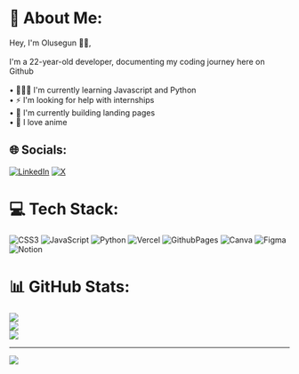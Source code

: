 # 💫 About Me:
Hey, I'm Olusegun 👋🏾,<br><br>I'm a 22-year-old developer, documenting my coding journey here on Github<br><br>
  • 🧑🏾‍💻 I'm currently learning Javascript and Python<br>
  • ⚡️ I'm looking for help with internships<br> 
  • 🚀 I'm currently building landing pages<br> 
  • 🐤 I love anime

## 🌐 Socials:
[![LinkedIn](https://img.shields.io/badge/LinkedIn-%230077B5.svg?logo=linkedin&logoColor=white)](https://linkedin.com/in/olusegun-bamgbelu-163208209) [![X](https://img.shields.io/badge/X-black.svg?logo=X&logoColor=white)](https://x.com/oluseguncodes) 

# 💻 Tech Stack:
![CSS3](https://img.shields.io/badge/css3-%231572B6.svg?style=for-the-badge&logo=css3&logoColor=white) ![JavaScript](https://img.shields.io/badge/javascript-%23323330.svg?style=for-the-badge&logo=javascript&logoColor=%23F7DF1E) ![Python](https://img.shields.io/badge/python-3670A0?style=for-the-badge&logo=python&logoColor=ffdd54) ![Vercel](https://img.shields.io/badge/vercel-%23000000.svg?style=for-the-badge&logo=vercel&logoColor=white) ![GithubPages](https://img.shields.io/badge/github%20pages-121013?style=for-the-badge&logo=github&logoColor=white) ![Canva](https://img.shields.io/badge/Canva-%2300C4CC.svg?style=for-the-badge&logo=Canva&logoColor=white) ![Figma](https://img.shields.io/badge/figma-%23F24E1E.svg?style=for-the-badge&logo=figma&logoColor=white) ![Notion](https://img.shields.io/badge/Notion-%23000000.svg?style=for-the-badge&logo=notion&logoColor=white) 
# 📊 GitHub Stats:
![](https://github-readme-stats.vercel.app/api?username=oluseguncodess&theme=dark&hide_border=false&include_all_commits=false&count_private=false)<br/>
![](https://github-readme-streak-stats.herokuapp.com/?user=oluseguncodess&theme=dark&hide_border=false)<br/>
![](https://github-readme-stats.vercel.app/api/top-langs/?username=oluseguncodess&theme=dark&hide_border=false&include_all_commits=false&count_private=false&layout=compact)

---
[![](https://visitcount.itsvg.in/api?id=oluseguncodess&icon=0&color=0)](https://visitcount.itsvg.in)

<!-- Proudly created with GPRM ( https://gprm.itsvg.in ) -->
